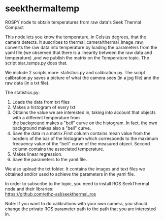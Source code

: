 # seekthermaltemp
ROSPY node to obtain temperatures from raw data's Seek Thermal Compact

This node lets you know the temperature, in Celsius degrees, that the camera detects. It suscribes to thermal_camera/thermal_image_raw, converts the raw data into temperature by loading the parameters from the yaml file (we observed that there is a linearity between the raw data and temperature) ,and we publish the matrix on the Temperature topic. The script siar_temps.py does that.

We include 2 scripts more: statistics.py and calibration.py. The script calibration.py saves a picture of what the camera sees (in a jpg file) and the raw data (in a txt file).

The statistics.py:
   1) Loads the data from txt files 
   2) Makes a histogram of every txt
   3) Obtains the value we are interested in, taking into account that objects with a different temperature from  
   the background makes a "bell" curve on the histogram. In fact, the own background makes also a "bell" curve.
   4) Save the data in a matrix.First column contains mean value from the borders of the bar of the histogram which corresponds to the maximum frecuency value of the "bell" curve of the measured object. Second column contains the associated temperature.
   5) Makes linear regression. 
   6) Save the parameters to the yaml file.
   
We also upload the txt folder. It contains the images and text files we obtained and/or used to achieve the parameters in the yaml file.  

In order to subscribe to the topic, you need to install ROS SeekThermal node and their libraries:   
https://github.com/ethz-asl/seekthermal_ros

Note: If you want to do calibrations with your own camera, you should change the private ROS parameter path to the path that you are interested in.
